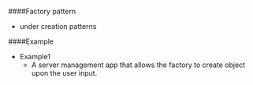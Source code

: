 ####Factory pattern
- under creation patterns

####Example
- Example1
  * A server management app that allows the factory to create object upon the user input.
  